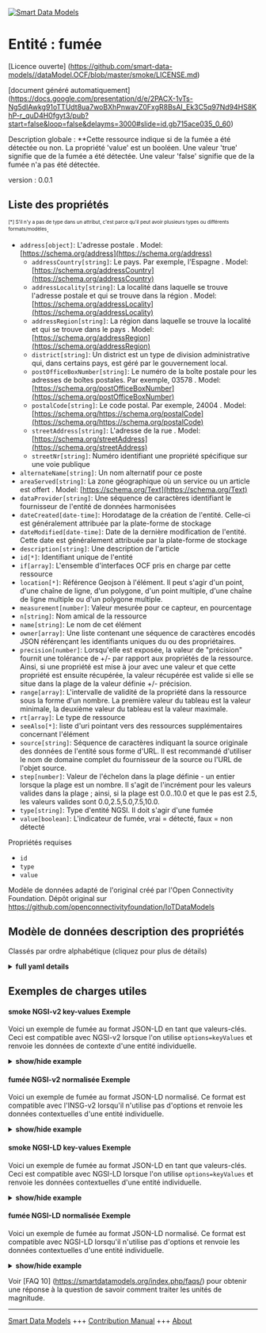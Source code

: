 <!-- 10-Header -->  
[![Smart Data Models](https://smartdatamodels.org/wp-content/uploads/2022/01/SmartDataModels_logo.png "Logo")](https://smartdatamodels.org)  
Entité : fumée  
==============<!-- /10-Header -->  
<!-- 15-License -->  
[Licence ouverte] (https://github.com/smart-data-models//dataModel.OCF/blob/master/smoke/LICENSE.md)  
[document généré automatiquement] (https://docs.google.com/presentation/d/e/2PACX-1vTs-Ng5dIAwkg91oTTUdt8ua7woBXhPnwavZ0FxgR8BsAI_Ek3C5q97Nd94HS8KhP-r_quD4H0fgyt3/pub?start=false&loop=false&delayms=3000#slide=id.gb715ace035_0_60)  
<!-- /15-License -->  
<!-- 20-Description -->  
Description globale : **Cette ressource indique si de la fumée a été détectée ou non. La propriété 'value' est un booléen. Une valeur 'true' signifie que de la fumée a été détectée. Une valeur 'false' signifie que de la fumée n'a pas été détectée.  
version : 0.0.1  
<!-- /20-Description -->  
<!-- 30-PropertiesList -->  

## Liste des propriétés  

<sup><sub>[*] S'il n'y a pas de type dans un attribut, c'est parce qu'il peut avoir plusieurs types ou différents formats/modèles</sub></sup>.  
- `address[object]`: L'adresse postale  . Model: [https://schema.org/address](https://schema.org/address)	- `addressCountry[string]`: Le pays. Par exemple, l'Espagne  . Model: [https://schema.org/addressCountry](https://schema.org/addressCountry)  
	- `addressLocality[string]`: La localité dans laquelle se trouve l'adresse postale et qui se trouve dans la région  . Model: [https://schema.org/addressLocality](https://schema.org/addressLocality)  
	- `addressRegion[string]`: La région dans laquelle se trouve la localité et qui se trouve dans le pays  . Model: [https://schema.org/addressRegion](https://schema.org/addressRegion)  
	- `district[string]`: Un district est un type de division administrative qui, dans certains pays, est géré par le gouvernement local.    
	- `postOfficeBoxNumber[string]`: Le numéro de la boîte postale pour les adresses de boîtes postales. Par exemple, 03578  . Model: [https://schema.org/postOfficeBoxNumber](https://schema.org/postOfficeBoxNumber)  
	- `postalCode[string]`: Le code postal. Par exemple, 24004  . Model: [https://schema.org/https://schema.org/postalCode](https://schema.org/https://schema.org/postalCode)  
	- `streetAddress[string]`: L'adresse de la rue  . Model: [https://schema.org/streetAddress](https://schema.org/streetAddress)  
	- `streetNr[string]`: Numéro identifiant une propriété spécifique sur une voie publique    
- `alternateName[string]`: Un nom alternatif pour ce poste  - `areaServed[string]`: La zone géographique où un service ou un article est offert  . Model: [https://schema.org/Text](https://schema.org/Text)- `dataProvider[string]`: Une séquence de caractères identifiant le fournisseur de l'entité de données harmonisées  - `dateCreated[date-time]`: Horodatage de la création de l'entité. Celle-ci est généralement attribuée par la plate-forme de stockage  - `dateModified[date-time]`: Date de la dernière modification de l'entité. Cette date est généralement attribuée par la plate-forme de stockage  - `description[string]`: Une description de l'article  - `id[*]`: Identifiant unique de l'entité  - `if[array]`: L'ensemble d'interfaces OCF pris en charge par cette ressource  - `location[*]`: Référence Geojson à l'élément. Il peut s'agir d'un point, d'une chaîne de ligne, d'un polygone, d'un point multiple, d'une chaîne de ligne multiple ou d'un polygone multiple.  - `measurement[number]`: Valeur mesurée pour ce capteur, en pourcentage  - `n[string]`: Nom amical de la ressource  - `name[string]`: Le nom de cet élément  - `owner[array]`: Une liste contenant une séquence de caractères encodés JSON référençant les identifiants uniques du ou des propriétaires.  - `precision[number]`: Lorsqu'elle est exposée, la valeur de "précision" fournit une tolérance de +/- par rapport aux propriétés de la ressource. Ainsi, si une propriété est mise à jour avec une valeur et que cette propriété est ensuite récupérée, la valeur récupérée est valide si elle se situe dans la plage de la valeur définie +/- précision.  - `range[array]`: L'intervalle de validité de la propriété dans la ressource sous la forme d'un nombre. La première valeur du tableau est la valeur minimale, la deuxième valeur du tableau est la valeur maximale.  - `rt[array]`: Le type de ressource  - `seeAlso[*]`: liste d'uri pointant vers des ressources supplémentaires concernant l'élément  - `source[string]`: Séquence de caractères indiquant la source originale des données de l'entité sous forme d'URL. Il est recommandé d'utiliser le nom de domaine complet du fournisseur de la source ou l'URL de l'objet source.  - `step[number]`: Valeur de l'échelon dans la plage définie - un entier lorsque la plage est un nombre.  Il s'agit de l'incrément pour les valeurs valides dans la plage ; ainsi, si la plage est 0.0..10.0 et que le pas est 2.5, les valeurs valides sont 0.0,2.5,5.0,7.5,10.0.  - `type[string]`: Type d'entité NGSI. Il doit s'agir d'une fumée  - `value[boolean]`: L'indicateur de fumée, vrai = détecté, faux = non détecté  <!-- /30-PropertiesList -->  
<!-- 35-RequiredProperties -->  
Propriétés requises  
- `id`  - `type`  - `value`  <!-- /35-RequiredProperties -->  
<!-- 40-RequiredProperties -->  
Modèle de données adapté de l'original créé par l'Open Connectivity Foundation. Dépôt original sur https://github.com/openconnectivityfoundation/IoTDataModels  
<!-- /40-RequiredProperties -->  
<!-- 50-DataModelHeader -->  
## Modèle de données description des propriétés  
Classés par ordre alphabétique (cliquez pour plus de détails)  
<!-- /50-DataModelHeader -->  
<!-- 60-ModelYaml -->  
<details><summary><strong>full yaml details</strong></summary>    
```yaml  
smoke:    
  description: This Resource describes whether smoke has been sensed or not.The Property 'value' is a boolean.A value of 'true' means that smoke has been sensed.A value of 'false' means that smoke not been sensed.    
  properties:    
    address:    
      description: The mailing address    
      properties:    
        addressCountry:    
          description: 'The country. For example, Spain'    
          type: string    
          x-ngsi:    
            model: https://schema.org/addressCountry    
            type: Property    
        addressLocality:    
          description: 'The locality in which the street address is, and which is in the region'    
          type: string    
          x-ngsi:    
            model: https://schema.org/addressLocality    
            type: Property    
        addressRegion:    
          description: 'The region in which the locality is, and which is in the country'    
          type: string    
          x-ngsi:    
            model: https://schema.org/addressRegion    
            type: Property    
        district:    
          description: 'A district is a type of administrative division that, in some countries, is managed by the local government'    
          type: string    
          x-ngsi:    
            type: Property    
        postOfficeBoxNumber:    
          description: 'The post office box number for PO box addresses. For example, 03578'    
          type: string    
          x-ngsi:    
            model: https://schema.org/postOfficeBoxNumber    
            type: Property    
        postalCode:    
          description: 'The postal code. For example, 24004'    
          type: string    
          x-ngsi:    
            model: https://schema.org/https://schema.org/postalCode    
            type: Property    
        streetAddress:    
          description: The street address    
          type: string    
          x-ngsi:    
            model: https://schema.org/streetAddress    
            type: Property    
        streetNr:    
          description: Number identifying a specific property on a public street    
          type: string    
          x-ngsi:    
            type: Property    
      type: object    
      x-ngsi:    
        model: https://schema.org/address    
        type: Property    
    alternateName:    
      description: An alternative name for this item    
      type: string    
      x-ngsi:    
        type: Property    
    areaServed:    
      description: The geographic area where a service or offered item is provided    
      type: string    
      x-ngsi:    
        model: https://schema.org/Text    
        type: Property    
    dataProvider:    
      description: A sequence of characters identifying the provider of the harmonised data entity    
      type: string    
      x-ngsi:    
        type: Property    
    dateCreated:    
      description: Entity creation timestamp. This will usually be allocated by the storage platform    
      format: date-time    
      type: string    
      x-ngsi:    
        type: Property    
    dateModified:    
      description: Timestamp of the last modification of the entity. This will usually be allocated by the storage platform    
      format: date-time    
      type: string    
      x-ngsi:    
        type: Property    
    description:    
      description: A description of this item    
      type: string    
      x-ngsi:    
        type: Property    
    id:    
      anyOf:    
        - description: Identifier format of any NGSI entity    
          maxLength: 256    
          minLength: 1    
          pattern: ^[\w\-\.\{\}\$\+\*\[\]`|~^@!,:\\]+$    
          type: string    
          x-ngsi:    
            type: Property    
        - description: Identifier format of any NGSI entity    
          format: uri    
          type: string    
          x-ngsi:    
            type: Property    
      description: Unique identifier of the entity    
      x-ngsi:    
        type: Property    
    if:    
      description: The OCF Interface set supported by this Resource    
      items:    
        enum:    
          - oic.if.baseline    
          - oic.if.s    
        maxLength: 64    
        type: string    
      minItems: 1    
      readOnly: true    
      type: array    
      uniqueItems: true    
      x-ngsi:    
        type: Property    
    location:    
      description: 'Geojson reference to the item. It can be Point, LineString, Polygon, MultiPoint, MultiLineString or MultiPolygon'    
      oneOf:    
        - description: Geojson reference to the item. Point    
          properties:    
            bbox:    
              items:    
                type: number    
              minItems: 4    
              type: array    
            coordinates:    
              items:    
                type: number    
              minItems: 2    
              type: array    
            type:    
              enum:    
                - Point    
              type: string    
          required:    
            - type    
            - coordinates    
          title: GeoJSON Point    
          type: object    
          x-ngsi:    
            type: GeoProperty    
        - description: Geojson reference to the item. LineString    
          properties:    
            bbox:    
              items:    
                type: number    
              minItems: 4    
              type: array    
            coordinates:    
              items:    
                items:    
                  type: number    
                minItems: 2    
                type: array    
              minItems: 2    
              type: array    
            type:    
              enum:    
                - LineString    
              type: string    
          required:    
            - type    
            - coordinates    
          title: GeoJSON LineString    
          type: object    
          x-ngsi:    
            type: GeoProperty    
        - description: Geojson reference to the item. Polygon    
          properties:    
            bbox:    
              items:    
                type: number    
              minItems: 4    
              type: array    
            coordinates:    
              items:    
                items:    
                  items:    
                    type: number    
                  minItems: 2    
                  type: array    
                minItems: 4    
                type: array    
              type: array    
            type:    
              enum:    
                - Polygon    
              type: string    
          required:    
            - type    
            - coordinates    
          title: GeoJSON Polygon    
          type: object    
          x-ngsi:    
            type: GeoProperty    
        - description: Geojson reference to the item. MultiPoint    
          properties:    
            bbox:    
              items:    
                type: number    
              minItems: 4    
              type: array    
            coordinates:    
              items:    
                items:    
                  type: number    
                minItems: 2    
                type: array    
              type: array    
            type:    
              enum:    
                - MultiPoint    
              type: string    
          required:    
            - type    
            - coordinates    
          title: GeoJSON MultiPoint    
          type: object    
          x-ngsi:    
            type: GeoProperty    
        - description: Geojson reference to the item. MultiLineString    
          properties:    
            bbox:    
              items:    
                type: number    
              minItems: 4    
              type: array    
            coordinates:    
              items:    
                items:    
                  items:    
                    type: number    
                  minItems: 2    
                  type: array    
                minItems: 2    
                type: array    
              type: array    
            type:    
              enum:    
                - MultiLineString    
              type: string    
          required:    
            - type    
            - coordinates    
          title: GeoJSON MultiLineString    
          type: object    
          x-ngsi:    
            type: GeoProperty    
        - description: Geojson reference to the item. MultiLineString    
          properties:    
            bbox:    
              items:    
                type: number    
              minItems: 4    
              type: array    
            coordinates:    
              items:    
                items:    
                  items:    
                    items:    
                      type: number    
                    minItems: 2    
                    type: array    
                  minItems: 4    
                  type: array    
                type: array    
              type: array    
            type:    
              enum:    
                - MultiPolygon    
              type: string    
          required:    
            - type    
            - coordinates    
          title: GeoJSON MultiPolygon    
          type: object    
          x-ngsi:    
            type: GeoProperty    
      x-ngsi:    
        type: GeoProperty    
    measurement:    
      description: 'Measured value for this sensor, this is a percentage'    
      readOnly: true    
      type: number    
      x-ngsi:    
        type: Property    
    n:    
      description: Friendly name of the Resource    
      maxLength: 64    
      readOnly: true    
      type: string    
      x-ngsi:    
        type: Property    
    name:    
      description: The name of this item    
      type: string    
      x-ngsi:    
        type: Property    
    owner:    
      description: A List containing a JSON encoded sequence of characters referencing the unique Ids of the owner(s)    
      items:    
        anyOf:    
          - description: Identifier format of any NGSI entity    
            maxLength: 256    
            minLength: 1    
            pattern: ^[\w\-\.\{\}\$\+\*\[\]`|~^@!,:\\]+$    
            type: string    
            x-ngsi:    
              type: Property    
          - description: Identifier format of any NGSI entity    
            format: uri    
            type: string    
            x-ngsi:    
              type: Property    
        description: Unique identifier of the entity    
        x-ngsi:    
          type: Property    
      type: array    
      x-ngsi:    
        type: Property    
    precision:    
      description: 'When exposed the value in ''precision'' provides a +/- tolerance against the Properties in the Resource. Thus if a Property is UPDATED to a value and that Property then RETRIEVED, the RETRIEVED value is valid if in the range of the set value +/- precision'    
      readOnly: true    
      type: number    
      x-ngsi:    
        type: Property    
    range:    
      description: 'The valid range for the Property in the Resource as a number. The first value in the array is the minimum value, the second value in the array is the maximum value'    
      items:    
        type: number    
      maxItems: 2    
      minItems: 2    
      readOnly: true    
      type: array    
      x-ngsi:    
        type: Property    
    rt:    
      description: The Resource Type    
      items:    
        enum:    
          - oic.r.sensor.smoke    
        maxLength: 64    
        type: string    
      minItems: 1    
      readOnly: true    
      type: array    
      uniqueItems: true    
      x-ngsi:    
        type: Property    
    seeAlso:    
      description: list of uri pointing to additional resources about the item    
      oneOf:    
        - items:    
            format: uri    
            type: string    
          minItems: 1    
          type: array    
        - format: uri    
          type: string    
      x-ngsi:    
        type: Property    
    source:    
      description: 'A sequence of characters giving the original source of the entity data as a URL. Recommended to be the fully qualified domain name of the source provider, or the URL to the source object'    
      type: string    
      x-ngsi:    
        type: Property    
    step:    
      description: 'Step value across the defined range an integer when the range is a number.  This is the increment for valid values across the range; so if range is 0.0..10.0 and step is 2.5 then valid values are 0.0,2.5,5.0,7.5,10.0'    
      readOnly: true    
      type: number    
      x-ngsi:    
        type: Property    
    type:    
      description: NGSI entity type. It has to be smoke    
      enum:    
        - smoke    
      type: string    
      x-ngsi:    
        type: Property    
    value:    
      description: 'The smoke indicator, true = sensed, false = not sensed'    
      readOnly: true    
      type: boolean    
      x-ngsi:    
        type: Property    
  required:    
    - value    
    - id    
    - type    
  type: object    
  x-derived-from: https://raw.githubusercontent.com/openconnectivityfoundation/IoTDataModels/master/SmokeSensorResURI.swagger.json    
  x-disclaimer: 'Redistribution and use in source and binary forms, with or without modification, are permitted  provided that the license conditions are met. Copyleft (c) 2022 Contributors to Smart Data Models Program'    
  x-license-url: https://github.com/smart-data-models/dataModel.OCF/blob/master/smoke/LICENSE.md    
  x-model-schema: https://smart-data-models.github.io/dataModel.OCF/smoke/schema.json    
  x-model-tags: OCF    
  x-version: 0.0.1    
```  
</details>    
<!-- /60-ModelYaml -->  
<!-- 70-MiddleNotes -->  
<!-- /70-MiddleNotes -->  
<!-- 80-Examples -->  
## Exemples de charges utiles  
#### smoke NGSI-v2 key-values Exemple  
Voici un exemple de fumée au format JSON-LD en tant que valeurs-clés. Ceci est compatible avec NGSI-v2 lorsque l'on utilise `options=keyValues` et renvoie les données de contexte d'une entité individuelle.  
<details><summary><strong>show/hide example</strong></summary>    
```json  
{  
    "id": "urn:ngsi-ld:smoke:id:VYRR:57457247",  
    "dateCreated": "2009-11-23T03:21:17Z",  
    "dateModified": "2019-04-21T20:17:35Z",  
    "source": "Important actually hope she student ago. Car general third building three central. Thousand score bit.",  
    "name": "News small TV imagine in quickly condition. Option speak view loca",  
    "alternateName": "Thing defense various five piece blood camera. Teacher relationship especially detail produce exactly take mont",  
    "description": "Drive season as idea as what try. Experience very position t",  
    "dataProvider": "",  
    "owner": [  
        "urn:ngsi-ld:smoke:items:XZMK:53394567",  
        "urn:ngsi-ld:smoke:items:ZWJN:88654730"  
    ],  
    "seeAlso": [  
        "urn:ngsi-ld:smoke:items:FTUU:63403479"  
    ],  
    "location": {  
        "type": "Point",  
        "coordinates": [  
            46.5370525,  
            75.632336  
        ]  
    },  
    "address": {  
        "streetAddress": "Staff travel throw go room. Movement oil continue film concern never.",  
        "addressLocality": "Line doctor conference generation big like ",  
        "addressRegion": "Receive threat we management red economy than. East shoulder miss pattern. Station drop indeed. Realiz",  
        "addressCountry": "Agree style section h",  
        "postalCode": "Only commercial soldier receive material door age. Lay could myself usually star weight lawyer affect. Ef",  
        "postOfficeBoxNumber": "Feel describe war event sense on go knowledge. Accept nearly good last garden include.",  
        "streetNr": "Pass skill kid article serious. Garden product s",  
        "district": "Shake even city nor friend behavior explain watch. Budget or present."  
    },  
    "areaServed": "Glass p",  
    "rt": [  
        "oic.r.sensor.smoke"  
    ],  
    "value": true,  
    "measurement": 701.8,  
    "precision": 380.9,  
    "n": "Sit pressure television necessary social station term. Mr wear",  
    "range": [  
        655.0,  
        186.5  
    ],  
    "step": 88.9,  
    "if": [  
        "oic.if.baseline"  
    ],  
    "type": "smoke"  
}  
```  
</details>  
#### fumée NGSI-v2 normalisée Exemple  
Voici un exemple de fumée au format JSON-LD normalisé. Ce format est compatible avec l'INSG-v2 lorsqu'il n'utilise pas d'options et renvoie les données contextuelles d'une entité individuelle.  
<details><summary><strong>show/hide example</strong></summary>    
```json  
{  
    "id": "urn:ngsi-ld:smoke:id:VYRR:57457247",  
    "dateCreated": {  
        "type": "DateTime",  
        "value": "2009-11-23T03:21:17Z"  
    },  
    "dateModified": {  
        "type": "DateTime",  
        "value": "2019-04-21T20:17:35Z"  
    },  
    "source": {  
        "type": "Text",  
        "value": "Important actually hope she student ago. Car general third building three central. Thousand score bit."  
    },  
    "name": {  
        "type": "Text",  
        "value": "News small TV imagine in quickly condition. Option speak view loca"  
    },  
    "alternateName": {  
        "type": "Text",  
        "value": "Thing defense various five piece blood camera. Teacher relationship especially detail produce exactly take mont"  
    },  
    "description": {  
        "type": "Text",  
        "value": "Drive season as idea as what try. Experience very position t"  
    },  
    "dataProvider": {  
        "type": "Text",  
        "value": ""  
    },  
    "owner": {  
        "type": "StructuredValue",  
        "value": [  
            "urn:ngsi-ld:smoke:items:XZMK:53394567",  
            "urn:ngsi-ld:smoke:items:ZWJN:88654730"  
        ]  
    },  
    "seeAlso": {  
        "type": "StructuredValue",  
        "value": [  
            "urn:ngsi-ld:smoke:items:FTUU:63403479"  
        ]  
    },  
    "location": {  
        "type": "geo:json",  
        "value": {  
            "type": "Point",  
            "coordinates": [  
                46.5370525,  
                75.632336  
            ]  
        }  
    },  
    "address": {  
        "type": "StructuredValue",  
        "value": {  
            "streetAddress": "Staff travel throw go room. Movement oil continue film concern never.",  
            "addressLocality": "Line doctor conference generation big like ",  
            "addressRegion": "Receive threat we management red economy than. East shoulder miss pattern. Station drop indeed. Realiz",  
            "addressCountry": "Agree style section h",  
            "postalCode": "Only commercial soldier receive material door age. Lay could myself usually star weight lawyer affect. Ef",  
            "postOfficeBoxNumber": "Feel describe war event sense on go knowledge. Accept nearly good last garden include.",  
            "streetNr": "Pass skill kid article serious. Garden product s",  
            "district": "Shake even city nor friend behavior explain watch. Budget or present."  
        }  
    },  
    "areaServed": {  
        "type": "Text",  
        "value": "Glass p"  
    },  
    "rt": {  
        "type": "StructuredValue",  
        "value": [  
            "oic.r.sensor.smoke"  
        ]  
    },  
    "value": {  
        "type": "Boolean",  
        "value": true  
    },  
    "measurement": {  
        "type": "Number",  
        "value": 701.8  
    },  
    "precision": {  
        "type": "Number",  
        "value": 380.9  
    },  
    "n": {  
        "type": "Text",  
        "value": "Sit pressure television necessary social station term. Mr wear"  
    },  
    "range": {  
        "type": "StructuredValue",  
        "value": [  
            655.0,  
            186.5  
        ]  
    },  
    "step": {  
        "type": "Number",  
        "value": 88.9  
    },  
    "if": {  
        "type": "StructuredValue",  
        "value": [  
            "oic.if.baseline"  
        ]  
    },  
    "type": "smoke"  
}  
```  
</details>  
#### smoke NGSI-LD key-values Exemple  
Voici un exemple de fumée au format JSON-LD en tant que valeurs-clés. Ceci est compatible avec NGSI-LD lorsque l'on utilise `options=keyValues` et renvoie les données contextuelles d'une entité individuelle.  
<details><summary><strong>show/hide example</strong></summary>    
```json  
{  
    "id": "urn:ngsi-ld:smoke:id:VYRR:57457247",  
    "dateCreated": "2009-11-23T03:21:17Z",  
    "dateModified": "2019-04-21T20:17:35Z",  
    "source": "Important actually hope she student ago. Car general third building three central. Thousand score bit.",  
    "name": "News small TV imagine in quickly condition. Option speak view loca",  
    "alternateName": "Thing defense various five piece blood camera. Teacher relationship especially detail produce exactly take mont",  
    "description": "Drive season as idea as what try. Experience very position t",  
    "dataProvider": "",  
    "owner": [  
        "urn:ngsi-ld:smoke:items:XZMK:53394567",  
        "urn:ngsi-ld:smoke:items:ZWJN:88654730"  
    ],  
    "seeAlso": [  
        "urn:ngsi-ld:smoke:items:FTUU:63403479"  
    ],  
    "location": {  
        "type": "Point",  
        "coordinates": [  
            46.5370525,  
            75.632336  
        ]  
    },  
    "address": {  
        "streetAddress": "Staff travel throw go room. Movement oil continue film concern never.",  
        "addressLocality": "Line doctor conference generation big like ",  
        "addressRegion": "Receive threat we management red economy than. East shoulder miss pattern. Station drop indeed. Realiz",  
        "addressCountry": "Agree style section h",  
        "postalCode": "Only commercial soldier receive material door age. Lay could myself usually star weight lawyer affect. Ef",  
        "postOfficeBoxNumber": "Feel describe war event sense on go knowledge. Accept nearly good last garden include.",  
        "streetNr": "Pass skill kid article serious. Garden product s",  
        "district": "Shake even city nor friend behavior explain watch. Budget or present."  
    },  
    "areaServed": "Glass p",  
    "rt": [  
        "oic.r.sensor.smoke"  
    ],  
    "value": true,  
    "measurement": 701.8,  
    "precision": 380.9,  
    "n": "Sit pressure television necessary social station term. Mr wear",  
    "range": [  
        655.0,  
        186.5  
    ],  
    "step": 88.9,  
    "if": [  
        "oic.if.baseline"  
    ],  
    "type": "smoke",  
    "@context": [  
        "https://smartdatamodels.org/context.jsonld"  
    ]  
}  
```  
</details>  
#### fumée NGSI-LD normalisée Exemple  
Voici un exemple de fumée au format JSON-LD normalisé. Ce format est compatible avec NGSI-LD lorsqu'il n'utilise pas d'options et renvoie les données contextuelles d'une entité individuelle.  
<details><summary><strong>show/hide example</strong></summary>    
```json  
{  
    "id": "urn:ngsi-ld:smoke:id:VYRR:57457247",  
    "dateCreated": {  
        "type": "Property",  
        "value": {  
            "@type": "DateTime",  
            "@value": "2009-11-23T03:21:17Z"  
        }  
    },  
    "dateModified": {  
        "type": "Property",  
        "value": {  
            "@type": "DateTime",  
            "@value": "2019-04-21T20:17:35Z"  
        }  
    },  
    "source": {  
        "type": "Property",  
        "value": "Important actually hope she student ago. Car general third building three central. Thousand score bit."  
    },  
    "name": {  
        "type": "Property",  
        "value": "News small TV imagine in quickly condition. Option speak view loca"  
    },  
    "alternateName": {  
        "type": "Property",  
        "value": "Thing defense various five piece blood camera. Teacher relationship especially detail produce exactly take mont"  
    },  
    "description": {  
        "type": "Property",  
        "value": "Drive season as idea as what try. Experience very position t"  
    },  
    "dataProvider": {  
        "type": "Property",  
        "value": ""  
    },  
    "owner": {  
        "type": "Property",  
        "value": [  
            "urn:ngsi-ld:smoke:items:XZMK:53394567",  
            "urn:ngsi-ld:smoke:items:ZWJN:88654730"  
        ]  
    },  
    "seeAlso": {  
        "type": "Property",  
        "value": [  
            "urn:ngsi-ld:smoke:items:FTUU:63403479"  
        ]  
    },  
    "location": {  
        "type": "GeoProperty",  
        "value": {  
            "type": "Point",  
            "coordinates": [  
                46.5370525,  
                75.632336  
            ]  
        }  
    },  
    "address": {  
        "type": "Property",  
        "value": {  
            "streetAddress": "Staff travel throw go room. Movement oil continue film concern never.",  
            "addressLocality": "Line doctor conference generation big like ",  
            "addressRegion": "Receive threat we management red economy than. East shoulder miss pattern. Station drop indeed. Realiz",  
            "addressCountry": "Agree style section h",  
            "postalCode": "Only commercial soldier receive material door age. Lay could myself usually star weight lawyer affect. Ef",  
            "postOfficeBoxNumber": "Feel describe war event sense on go knowledge. Accept nearly good last garden include.",  
            "streetNr": "Pass skill kid article serious. Garden product s",  
            "district": "Shake even city nor friend behavior explain watch. Budget or present."  
        }  
    },  
    "areaServed": {  
        "type": "Property",  
        "value": "Glass p"  
    },  
    "rt": {  
        "type": "Property",  
        "value": [  
            "oic.r.sensor.smoke"  
        ]  
    },  
    "value": {  
        "type": "Property",  
        "value": true  
    },  
    "measurement": {  
        "type": "Property",  
        "value": 701.8  
    },  
    "precision": {  
        "type": "Property",  
        "value": 380.9  
    },  
    "n": {  
        "type": "Property",  
        "value": "Sit pressure television necessary social station term. Mr wear"  
    },  
    "range": {  
        "type": "Property",  
        "value": [  
            655.0,  
            186.5  
        ]  
    },  
    "step": {  
        "type": "Property",  
        "value": 88.9  
    },  
    "if": {  
        "type": "Property",  
        "value": [  
            "oic.if.baseline"  
        ]  
    },  
    "type": "smoke",  
    "@context": [  
        "https://smartdatamodels.org/context.jsonld"  
    ]  
}  
```  
</details><!-- /80-Examples -->  
<!-- 90-FooterNotes -->  
<!-- /90-FooterNotes -->  
<!-- 95-Units -->  
Voir [FAQ 10] (https://smartdatamodels.org/index.php/faqs/) pour obtenir une réponse à la question de savoir comment traiter les unités de magnitude.  
<!-- /95-Units -->  
<!-- 97-LastFooter -->  
---  
[Smart Data Models](https://smartdatamodels.org) +++ [Contribution Manual](https://bit.ly/contribution_manual) +++ [About](https://bit.ly/Introduction_SDM)<!-- /97-LastFooter -->  
